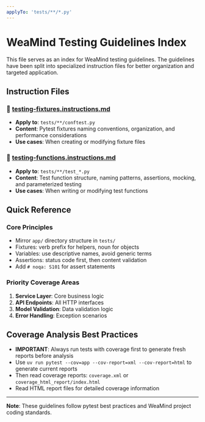 ```yaml
---
applyTo: 'tests/**/*.py'
---
```


# WeaMind Testing Guidelines Index

This file serves as an index for WeaMind testing guidelines. The guidelines have been split into specialized instruction files for better organization and targeted application.

## Instruction Files

### 🔧 [testing-fixtures.instructions.md](.github/instructions/testing-fixtures.instructions.md)
- **Apply to**: `tests/**/conftest.py`
- **Content**: Pytest fixtures naming conventions, organization, and performance considerations
- **Use cases**: When creating or modifying fixture files

### 🧪 [testing-functions.instructions.md](.github/instructions/testing-functions.instructions.md)
- **Apply to**: `tests/**/test_*.py`
- **Content**: Test function structure, naming patterns, assertions, mocking, and parameterized testing
- **Use cases**: When writing or modifying test functions

## Quick Reference

### Core Principles
- Mirror `app/` directory structure in `tests/`
- Fixtures: verb prefix for helpers, noun for objects
- Variables: use descriptive names, avoid generic terms
- Assertions: status code first, then content validation
- Add `# noqa: S101` for assert statements

### Priority Coverage Areas
1. **Service Layer**: Core business logic
2. **API Endpoints**: All HTTP interfaces
3. **Model Validation**: Data validation logic
4. **Error Handling**: Exception scenarios

## Coverage Analysis Best Practices
- **IMPORTANT**: Always run tests with coverage first to generate fresh reports before analysis
- Use `uv run pytest --cov=app --cov-report=xml --cov-report=html` to generate current reports
- Then read coverage reports: `coverage.xml` or `coverage_html_report/index.html`
- Read HTML report files for detailed coverage information

---

**Note**: These guidelines follow pytest best practices and WeaMind project coding standards.
